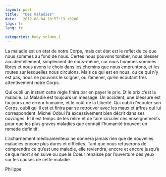 ```yaml
---
layout: post
title:  "Des maladies"
date:   2012-08-04 10:57:19 +0200
tags: fr
lang: fr

categories: body volume_I
---
```

La maladie est un état de notre Corps, mais cet état est le reflet de ce que nous sommes au fond de nous. Certes nous pouvons tomber, nous blesser accidentellement, simplement de nous-même, car nous hommes sommes libres et nous avons le choix dans les chemins que nous empruntons, et les routes sur lesquelles nous circulons. Mais ce qui est en nous, ou ce qui n’y est pas, nous ne pouvons le soigner, ou l’amener, qu’en écoutant très attentivement notre Corps.

Qui oubli un instant cette règle finira par en payer le prix. Et le prix c’est la maladie. La Maladie est toujours un message. Un accident, une blessure est toujours une erreur humaine, et le coût de la Liberté. Qui oubli d’écouter son Corps, oubli qui il est et finira par se retrouver avec les maux et affres qui lui correspondent. Michel Odoul l’a excessivement bien décrit dans ses ouvrages. Et il est temps de les relire et de faire circuler ces enseignements pour que les plus graves maladies que connaît l’humanité trouvent un remède définitif.

L’acharnement médicamenteux ne donnera jamais rien que de nouvelles maladies encore plus dures et difficiles. Tant que nous refuserons de comprendre ce qu’est une maladie, elle reviendra, encore et encore jusqu’à ce que mort s’en suive ou que le Coeur renaisse par l’ouverture des yeux sur les causes de cette maladie.

Philippe


<!-- 
Ce(tte) œuvre est mise à disposition selon les termes de la Licence Creative Commons Attribution - Pas d’Utilisation Commerciale 4.0 International.
-->